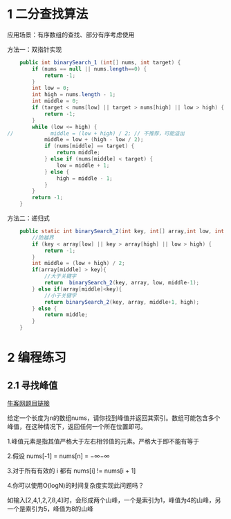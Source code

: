# 1 二分查找算法

应用场景：有序数组的查找、部分有序考虑使用

方法一：双指针实现

```java
    public int binarySearch_1 (int[] nums, int target) {
        if (nums == null || nums.length==0) {
            return -1;
        }
        int low = 0;
        int high = nums.length - 1;
        int middle = 0;
        if (target < nums[low] || target > nums[high] || low > high) {
            return -1;
        }
        while (low <= high) {
//            middle = (low + high) / 2; // 不推荐，可能溢出
            middle = low + (high - low / 2);
            if (nums[middle] == target) {
                return middle;
            } else if (nums[middle] < target) {
                low = middle + 1;
            } else {
                high = middle - 1;
            }
        }
        return -1;
    }
```

方法二：递归式

```java
    public static int binarySearch_2(int key, int[] array,int low, int high){
        //防越界
        if (key < array[low] || key > array[high] || low > high) {
            return -1;
        }
        int middle = (low + high) / 2;
        if(array[middle] > key){
            //大于关键字
            return  binarySearch_2(key, array, low, middle-1);
        } else if(array[middle]<key){
            //小于关键字
            return binarySearch_2(key, array, middle+1, high);
        } else {
            return middle;
        }
    }
```

# 2 编程练习

## 2.1  寻找峰值

[牛客网题目链接](https://www.nowcoder.com/practice/fcf87540c4f347bcb4cf720b5b350c76?tpId=295&tqId=2227748&ru=/exam/oj&qru=/ta/format-top101/question-ranking&sourceUrl=%2Fexam%2Foj)

给定一个长度为n的数组nums，请你找到峰值并返回其索引。数组可能包含多个峰值，在这种情况下，返回任何一个所在位置即可。

1.峰值元素是指其值严格大于左右相邻值的元素。严格大于即不能有等于

2.假设 nums[-1] = nums[n] = −∞−∞

3.对于所有有效的 i 都有 nums[i] != nums[i + 1]

4.你可以使用O(logN)的时间复杂度实现此问题吗？

如输入[2,4,1,2,7,8,4]时，会形成两个山峰，一个是索引为1，峰值为4的山峰，另一个是索引为5，峰值为8的山峰